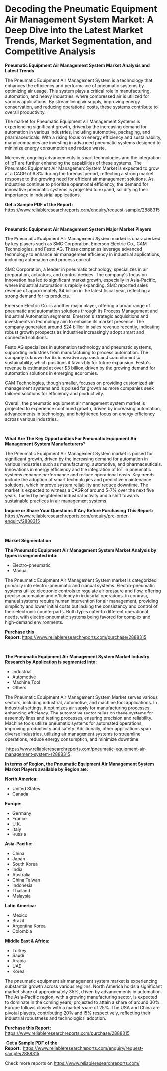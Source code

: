 <p><h1>Decoding the Pneumatic Equipment Air Management System Market: A Deep Dive into the Latest Market Trends, Market Segmentation, and Competitive Analysis</h1></p><p><strong>Pneumatic Equipment Air Management System Market Analysis and Latest Trends</strong></p>
<p><p>The Pneumatic Equipment Air Management System is a technology that enhances the efficiency and performance of pneumatic systems by optimizing air usage. This system plays a critical role in manufacturing, automation, and heavy industries, where compressed air is utilized for various applications. By streamlining air supply, improving energy conservation, and reducing operational costs, these systems contribute to overall productivity.</p><p>The market for Pneumatic Equipment Air Management Systems is experiencing significant growth, driven by the increasing demand for automation in various industries, including automotive, packaging, and pharmaceuticals. With a rising focus on energy efficiency and sustainability, many companies are investing in advanced pneumatic systems designed to minimize energy consumption and reduce waste.</p><p>Moreover, ongoing advancements in smart technologies and the integration of IoT are further enhancing the capabilities of these systems. The Pneumatic Equipment Air Management System Market is expected to grow at a CAGR of 6.8% during the forecast period, reflecting a strong market response to the growing need for efficient air management solutions. As industries continue to prioritize operational efficiency, the demand for innovative pneumatic systems is projected to expand, solidifying their importance in industrial applications.</p></p>
<p><strong>Get a Sample PDF of the Report:&nbsp;</strong> <a href="https://www.reliableresearchreports.com/enquiry/request-sample/2888315?utm_campaign=3090&utm_medium=2&utm_source=Github&utm_content=ia&utm_term=14032025&utm_id=pneumatic-equipment-air-management-system">https://www.reliableresearchreports.com/enquiry/request-sample/2888315</a></p>
<p>&nbsp;</p>
<p><strong>Pneumatic Equipment Air Management System Major Market Players</strong></p>
<p><p>The Pneumatic Equipment Air Management System market is characterized by key players such as SMC Corporation, Emerson Electric Co., CAM Technologies, and Festo AG. These companies leverage advanced technology to enhance air management efficiency in industrial applications, including automation and process control.</p><p>SMC Corporation, a leader in pneumatic technology, specializes in air preparation, actuators, and control devices. The company's focus on innovation has led to significant market growth, especially in Asia-Pacific, where industrial automation is rapidly expanding. SMC reported sales revenue of approximately $4 billion in the latest fiscal year, reflecting a strong demand for its products.</p><p>Emerson Electric Co. is another major player, offering a broad range of pneumatic and automation solutions through its Process Management and Industrial Automation segments. Emerson's strategic acquisitions and investments in technology aim to enhance its market presence. The company generated around $24 billion in sales revenue recently, indicating robust growth prospects as industries increasingly adopt smart and connected solutions.</p><p>Festo AG specializes in automation technology and pneumatic systems, supporting industries from manufacturing to process automation. The company is known for its innovative approach and commitment to sustainability, which positions it favorably for future expansion. Festo's revenue is estimated at over $3 billion, driven by the growing demand for automation solutions in emerging economies.</p><p>CAM Technologies, though smaller, focuses on providing customized air management systems and is poised for growth as more companies seek tailored solutions for efficiency and productivity. </p><p>Overall, the pneumatic equipment air management system market is projected to experience continued growth, driven by increasing automation, advancements in technology, and heightened focus on energy efficiency across various industries.</p></p>
<p>&nbsp;</p>
<p><strong>What Are The Key Opportunities For Pneumatic Equipment Air Management System Manufacturers?</strong></p>
<p><p>The Pneumatic Equipment Air Management System market is poised for significant growth, driven by the increasing demand for automation in various industries such as manufacturing, automotive, and pharmaceuticals. Innovations in energy efficiency and the integration of IoT in pneumatic systems enhance performance and reduce operational costs. Key trends include the adoption of smart technologies and predictive maintenance solutions, which improve system reliability and reduce downtime. The market is expected to witness a CAGR of around 5-7% over the next five years, fueled by heightened industrial activity and a shift towards sustainable practices in air management systems.</p></p>
<p><strong>Inquire or Share Your Questions If Any Before Purchasing This Report:</strong> <a href="https://www.reliableresearchreports.com/enquiry/pre-order-enquiry/2888315?utm_campaign=3090&utm_medium=2&utm_source=Github&utm_content=ia&utm_term=14032025&utm_id=pneumatic-equipment-air-management-system">https://www.reliableresearchreports.com/enquiry/pre-order-enquiry/2888315</a></p>
<p>&nbsp;</p>
<p><strong>Market Segmentation</strong></p>
<p><strong>The Pneumatic Equipment Air Management System Market Analysis by types is segmented into:</strong></p>
<p><ul><li>Electro-pneumatic</li><li>Manual</li></ul></p>
<p><p>The Pneumatic Equipment Air Management System market is categorized primarily into electro-pneumatic and manual systems. Electro-pneumatic systems utilize electronic controls to regulate air pressure and flow, offering precise automation and efficiency in industrial operations. In contrast, manual systems require human intervention for air management, providing simplicity and lower initial costs but lacking the consistency and control of their electronic counterparts. Both types cater to different operational needs, with electro-pneumatic systems being favored for complex and high-demand environments.</p></p>
<p><strong>Purchase this Report:&nbsp;</strong><a href="https://www.reliableresearchreports.com/purchase/2888315?utm_campaign=3090&utm_medium=2&utm_source=Github&utm_content=ia&utm_term=14032025&utm_id=pneumatic-equipment-air-management-system">https://www.reliableresearchreports.com/purchase/2888315</a></p>
<p>&nbsp;</p>
<p><strong>The Pneumatic Equipment Air Management System Market Industry Research by Application is segmented into:</strong></p>
<p><ul><li>Industrial</li><li>Automotive</li><li>Machine Tool</li><li>Others</li></ul></p>
<p><p>The Pneumatic Equipment Air Management System Market serves various sectors, including industrial, automotive, and machine tool applications. In industrial settings, it optimizes air supply for manufacturing processes, enhancing efficiency. The automotive sector relies on these systems for assembly lines and testing processes, ensuring precision and reliability. Machine tools utilize pneumatic systems for automated operations, improving productivity and safety. Additionally, other applications span diverse industries, utilizing air management systems to streamline operations, reduce energy consumption, and minimize downtime.</p></p>
<p><a href="https://www.reliableresearchreports.com/pneumatic-equipment-air-management-system-r2888315?utm_campaign=3090&utm_medium=2&utm_source=Github&utm_content=ia&utm_term=14032025&utm_id=pneumatic-equipment-air-management-system">&nbsp;https://www.reliableresearchreports.com/pneumatic-equipment-air-management-system-r2888315</a></p>
<p><strong>In terms of Region, the Pneumatic Equipment Air Management System Market Players available by Region are:</strong></p>
<p>
    <p> <strong> North America: </strong>
        <ul>
            <li>United States</li>
            <li>Canada</li>
        </ul>
        </p> 
    <p> <strong> Europe: </strong>
        <ul>
            <li>Germany</li>
            <li>France</li>
            <li>U.K.</li>
            <li>Italy</li>
            <li>Russia</li>
        </ul>
        </p> 
    <p> <strong> Asia-Pacific: </strong>
        <ul>
            <li>China</li>
            <li>Japan</li>
            <li>South Korea</li>
            <li>India</li>
            <li>Australia</li>
            <li>China Taiwan</li>
            <li>Indonesia</li>
            <li>Thailand</li>
            <li>Malaysia</li>
        </ul>
        </p> 
    <p> <strong> Latin America: </strong>
        <ul>
            <li>Mexico</li>
            <li>Brazil</li>
            <li>Argentina Korea</li>
            <li>Colombia</li>
        </ul>
        </p> 
    <p> <strong> Middle East & Africa: </strong>
        <ul>
            <li>Turkey</li>
            <li>Saudi</li>
            <li>Arabia</li>
            <li>UAE</li>
            <li>Korea</li>
        </ul>
    </p>
    </p>
<p><p>The pneumatic equipment air management system market is experiencing substantial growth across various regions. North America holds a significant market share of approximately 35%, driven by advancements in automation. The Asia-Pacific region, with a growing manufacturing sector, is expected to dominate in the coming years, projected to attain a share of around 30%. Europe follows closely with a market share of 25%. The USA and China are pivotal players, contributing 20% and 15% respectively, reflecting their industrial robustness and technological adoption.</p></p>
<p><strong>Purchase this Report: </strong><a href="https://www.reliableresearchreports.com/purchase/2888315?utm_campaign=3090&utm_medium=2&utm_source=Github&utm_content=ia&utm_term=14032025&utm_id=pneumatic-equipment-air-management-system">https://www.reliableresearchreports.com/purchase/2888315</a></p>
<p>&nbsp;<strong>Get a Sample PDF of the Report:&nbsp;&nbsp;</strong><a href="https://www.reliableresearchreports.com/enquiry/request-sample/2888315?utm_campaign=3090&utm_medium=2&utm_source=Github&utm_content=ia&utm_term=14032025&utm_id=pneumatic-equipment-air-management-system">https://www.reliableresearchreports.com/enquiry/request-sample/2888315</a></p>
<p><strong></strong></p>
<p>Check more reports on <a href="https://www.reliableresearchreports.com/?utm_campaign=3090&utm_medium=2&utm_source=Github&utm_content=ia&utm_term=14032025&utm_id=pneumatic-equipment-air-management-system">https://www.reliableresearchreports.com/</a></p>